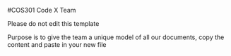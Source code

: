 #COS301 Code X Team

Please do not edit this template

Purpose is to give the team a unique model of all our documents, copy the content and paste in your new file
